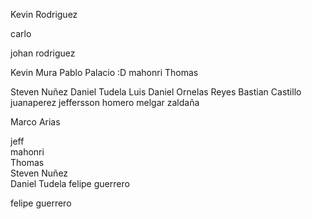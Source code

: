 <!-- Profesores -->

<!-- Profesores -->

Kevin Rodriguez

<!-- alumnos -->




carlo







johan rodriguez


Kevin Mura
Pablo Palacio :D
mahonri
Thomas

Steven Nuñez
Daniel Tudela
Luis Daniel Ornelas Reyes
Bastian Castillo
juanaperez
jeffersson homero melgar zaldaña

Marco Arias

jeff  
mahonri  
Thomas  
Steven Nuñez  
Daniel Tudela
felipe guerrero








felipe guerrero




